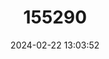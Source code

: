 ---
title: "155290"
category: "Scarus schlegeli"
draft: false
date: 2024-02-22 13:03:52
languages:
  English: ["Schlegel's Parrotfish", "Yellowband Parrotfish"]
---